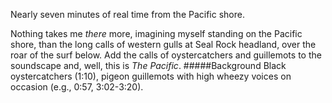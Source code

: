 Nearly seven minutes of real time from the Pacific shore.

Nothing takes me _there_ more, imagining myself standing on the Pacific shore, than the long calls of western gulls at Seal Rock headland, over the roar of the surf below. Add the calls of oystercatchers and guillemots to the soundscape and, well, this is _The Pacific_.
#####Background
Black oystercatchers (1:10), pigeon guillemots with high wheezy voices on occasion (e.g., 0:57, 3:02-3:20).
